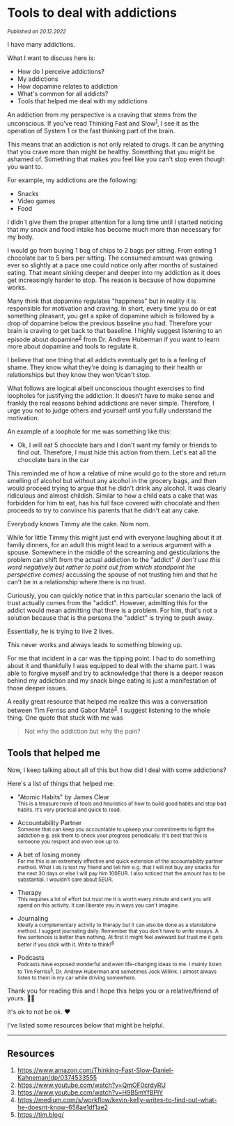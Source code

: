 # Tools to deal with addictions
<small><em>Published on 20.12.2022</em></small>

I have many addictions.

What I want to discuss here is:
- How do I perceive addictions?
- My addictions
- How dopamine relates to addiction
- What's common for all addicts?
- Tools that helped me deal with my addictions

An addiction from my perspective is a craving that stems from the unconscious. If you've read Thinking Fast and Slow<sup>[1](https://www.amazon.com/Thinking-Fast-Slow-Daniel-Kahneman/dp/0374533555)</sup>, I see it as the operation of System 1 or the fast thinking part of the brain.

This means that an addiction is not only related to drugs. It can be anything that you crave more than might be healthy. Something that you might be ashamed of. Something that makes you feel like you can't stop even though you want to.

For example, my addictions are the following:
- Snacks
- Video games
- Food

I didn't give them the proper attention for a long time until I started noticing that my snack and food intake has become much more than necessary for my body.

I would go from buying 1 bag of chips to 2 bags per sitting. From eating 1 chocolate bar to 5 bars per sitting. The consumed amount was growing ever so slightly at a pace one could notice only after months of sustained eating. That meant sinking deeper and deeper into my addiction as it does get increasingly harder to stop. The reason is because of how dopamine works.

Many think that dopamine regulates "happiness" but in reality it is responsible for motivation and craving. In short, every time you do or eat something pleasant, you get a spike of dopamine which is followed by a drop of dopamine below the previous baseline you had. Therefore your brain is craving to get back to that baseline. I highly suggest listening to an episode about dopamine<sup>[2](https://www.youtube.com/watch?v=QmOF0crdyRU)</sup> from Dr. Andrew Huberman if you want to learn more about dopamine and tools to regulate it.

I believe that one thing that all addicts eventually get to is a feeling of shame. They know what they're doing is damaging to their health or relationships but they know they won't/can't stop.

What follows are logical albeit unconscious thought exercises to find loopholes for justifying the addiction. It doesn't have to make sense and frankly the real reasons behind addictions are never simple. Therefore, I urge you not to judge others and yourself until you fully understand the motivation.

An example of a loophole for me was something like this:

- Ok, I will eat 5 chocolate bars and I don't want my family or friends to find out. Therefore, I must hide this action from them. Let's eat all the chocolate bars in the car

This reminded me of how a relative of mine would go to the store and return smelling of alcohol but without any alcohol in the grocery bags, and then would proceed trying to argue that he didn't drink any alcohol. It was clearly ridiculous and almost childish. Similar to how a child eats a cake that was forbidden for him to eat, has his full face covered with chocolate and then proceeds to try to convince his parents that he didn't eat any cake.

Everybody knows Timmy ate the cake. Nom nom.

While for little Timmy this might just end with everyone laughing about it at family dinners, for an adult this might lead to a serious argument with a spouse. Somewhere in the middle of the screaming and gesticulations the problem can shift from the actual addiction to the "addict" _(I don't use this word negatively but rather to point out from which standpoint the perspective comes)_ accussing the spouse of not trusting him and that he can't be in a relationship where there is no trust.

Curiously, you can quickly notice that in this particular scenario the lack of trust actually comes from the "addict". However, admitting this for the addict would mean admitting that there is a problem. For him, that's not a solution because that is the persona the "addict" is trying to push away.

Essentially, he is trying to live 2 lives.

This never works and always leads to something blowing up.

For me that incident in a car was the tipping point. I had to do something about it and thankfully I was equipped to deal with the shame part. I was able to forgive myself and try to acknowledge that there is a deeper reason behind my addiction and my snack binge eating is just a manifestation of those deeper issues.

A really great resource that helped me realize this was a conversation between Tim Ferriss and Gabor Maté<sup>[3](https://www.youtube.com/watch?v=H9B5mYfBPlY)</sup>. I suggest listening to the whole thing. One quote that stuck with me was

> Not why the addiction but why the pain?

## Tools that helped me
Now, I keep talking about all of this but how did I deal with some addictions?

Here's a list of things that helped me:
- "Atomic Habits" by James Clear<br/>
<small>This is a treasure trove of tools and heuristics of how to build good habits and stop bad habits. It's very practical and quick to read.</small>

- Accountability Partner<br/>
<small>Someone that can keep you accountable to upkeep your commitments to fight the addiction e.g. ask them to check your progress periodically. It's best that this is someone you respect and even look up to.</small>

- A bet of losing money<br/>
<small>For me this is an extremely effective and quick extension of the accountability partner method. What I do is text my friend and tell him e.g. that I will not buy any snacks for the next 30 days or else I will pay him 100EUR. I also noticed that the amount has to be substantial. I wouldn't care about 5EUR.</small>

- Therapy<br/>
<small>This requires a lot of effort but trust me it is worth every minute and cent you will spend on this activity. It can liberate you in ways you can't imagine.</small>

- Journaling<br/>
<small>Ideally a complementary activity to therapy but it can also be done as a standalone method. I suggest journaling daily. Remember that you don't have to write essays. A few sentences is better than nothing. At first it might feel awkward but trust me it gets better if you stick with it. Write to think!<sup>[4](https://medium.com/s/workflow/kevin-kelly-writes-to-find-out-what-he-doesnt-know-658ae1df1ae2)</sup></small>

- Podcasts<br/>
<small>Podcasts have exposed wonderful and even life-changing ideas to me. I mainly listen to Tim Ferriss<sup>[5](https://tim.blog/)</sup>, Dr. Andrew Huberman and sometimes Jock Willink. I almost always listen to them in my car while driving somewhere.</small>

Thank you for reading this and I hope this helps you or a relative/friend of yours. 🙇‍♂️

It's ok to not be ok. ❤️

I've listed some resources below that might be helpful.

<hr />

## Resources
1. https://www.amazon.com/Thinking-Fast-Slow-Daniel-Kahneman/dp/0374533555
2. https://www.youtube.com/watch?v=QmOF0crdyRU
3. https://www.youtube.com/watch?v=H9B5mYfBPlY
4. https://medium.com/s/workflow/kevin-kelly-writes-to-find-out-what-he-doesnt-know-658ae1df1ae2
5. https://tim.blog/
